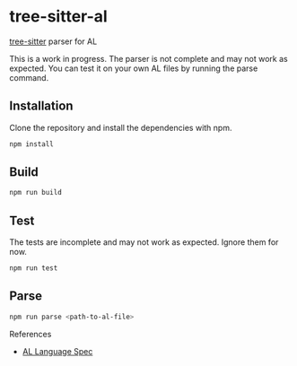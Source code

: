 # tree-sitter-al
[tree-sitter](https://tree-sitter.github.io/tree-sitter/) parser for AL

This is a work in progress. The parser is not complete and may not work as expected.
You can test it on your own AL files by running the parse command.

## Installation
Clone the repository and install the dependencies with npm.
```bash
npm install
```

## Build
```bash
npm run build
```

## Test
The tests are incomplete and may not work as expected. Ignore them for now.
```bash
npm run test
```

## Parse
```bash
npm run parse <path-to-al-file>
```

References
- [AL Language Spec](https://learn.microsoft.com/en-us/dynamics365/business-central/dev-itpro/developer/devenv-dev-overview)
